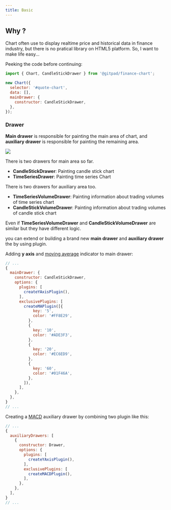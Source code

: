 ```yaml
---
title: Basic
---
```


## Why ?

Chart often use to display realtime price and historical data in finance industry, but there is no pratical library on HTML5 platform. So, I want to make life easy...

Peeking the code before continuing:

```jsx
import { Chart, CandleStickDrawer } from '@gitpad/finance-chart';

new Chart({
  selector: '#quote-chart',
  data: [],
  mainDrawer: {
    constructor: CandleStickDrawer,
  },
});
```

### Drawer

**Main drawer** is responsible for painting the main area of chart, and **auxiliary drawer** is responsible for painting the remaining area.

<img src="/images/areas-description.png" style="max-width: 340px;" />

There is two drawers for main area so far.

* **CandleStickDrawer**: Painting candle stick chart
* **TimeSeriesDrawer**: Painting time series Chart

There is two drawers for auxiliary area too.

* **TimeSeriesVolumeDrawer**: Painting information about trading volumes of time series chart
* **CandleStickVolumeDrawer**: Painting information about trading volumes of candle stick chart

Even if **TimeSeriesVolumeDrawer** and **CandleStickVolumeDrawer** are similar but they have different logic.

you can extend or building a brand new **main drawer** and **auxiliary drawer** the  by using plugin.

Adding **y axis** and [moving average](https://en.wikipedia.org/wiki/Moving_average) indicator to main drawer:

```js
// ...
{
  mainDrawer: {
    constructor: CandleStickDrawer,
    options: {
      plugins: [
        createYAxisPlugin(),
      ],
      exclusivePlugins: [
        createMAPlugin([{
            key: '5',
            color: '#FF8E29',
          },
          {
            key: '10',
            color: '#ADE3F3',
          },
          {
            key: '20',
            color: '#EC6ED9',
          },
          {
            key: '60',
            color: '#01F46A',
          },
        ]),
      ],
    },
  },
}
// ...
```


Creating a [MACD](https://en.wikipedia.org/wiki/MACD) auxiliary drawer by combining two plugin like this:

```js
// ...
{
  auxiliaryDrawers: [
    {
      constructor: Drawer,
      options: {
        plugins: [
          createYAxisPlugin(),
        ],
        exclusivePlugins: [
          createMACDPlugin(),
        ],
      },
    },
  ],
}
// ...
```